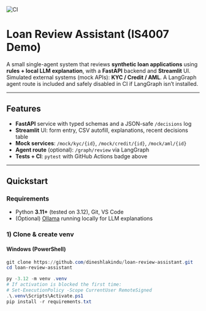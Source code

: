 ![CI](https://github.com/dineshlakindu/loan-review-assistant/actions/workflows/ci.yml/badge.svg?branch=main)

# Loan Review Assistant (IS4007 Demo)

A small single-agent system that reviews **synthetic loan applications** using **rules + local LLM explanation**, with a **FastAPI** backend and **Streamlit** UI.  
Simulated external systems (mock APIs): **KYC / Credit / AML**. A LangGraph agent route is included and safely disabled in CI if LangGraph isn’t installed.

---

## Features
- **FastAPI** service with typed schemas and a JSON-safe `/decisions` log
- **Streamlit** UI: form entry, CSV autofill, explanations, recent decisions table
- **Mock services**: `/mock/kyc/{id}`, `/mock/credit/{id}`, `/mock/aml/{id}`
- **Agent route** (optional): `/graph/review` via LangGraph
- **Tests + CI**: `pytest` with GitHub Actions badge above

---

## Quickstart

### Requirements
- Python **3.11+** (tested on 3.12), Git, VS Code
- (Optional) [Ollama](https://ollama.com) running locally for LLM explanations

### 1) Clone & create venv

#### Windows (PowerShell)
```powershell
git clone https://github.com/dineshlakindu/loan-review-assistant.git
cd loan-review-assistant

py -3.12 -m venv .venv
# If activation is blocked the first time:
# Set-ExecutionPolicy -Scope CurrentUser RemoteSigned
.\.venv\Scripts\Activate.ps1
pip install -r requirements.txt
